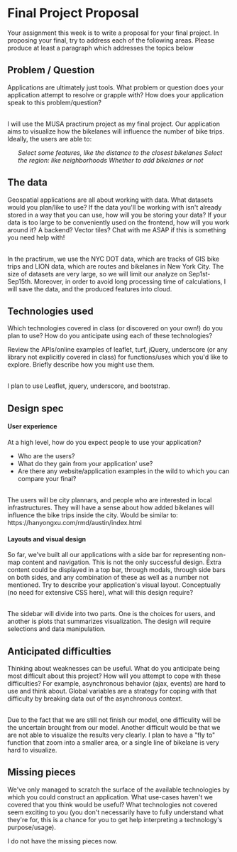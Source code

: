 # Final Project Proposal

Your assignment this week is to write a proposal for your final project.
In proposing your final, try to address each of the following areas.
Please produce at least a paragraph which addresses the topics below

## Problem / Question

Applications are ultimately just tools. What problem or question does
your application attempt to resolve or grapple with? How does your
application speak to this problem/question?

<br>
I will use the MUSA practirum project as my final project.  Our application aims to visualize how the bikelanes will influence the number of bike trips. 
<br>
Ideally, the users are able to:
<ul>
<i>Select some features, like the distance to the closest bikelanes</i>
<i>Select the region: like neighborhoods</i>
<i>Whether to add bikelanes or not</i>
</ul>

## The data

Geospatial applications are all about working with data. What datasets
would you plan/like to use? If the data you'll be working with isn't
already stored in a way that you can use, how will you be storing your data?
If your data is too large to be conveniently used on the frontend, how will
you work around it? A backend? Vector tiles? Chat with me ASAP if this is
something you need help with!

<br>
In the practirum, we use the NYC DOT data, which are tracks of GIS bike trips and LION data, which are routes and bikelanes in New York City. The size of datasets are very large, so we will limit our analyze on Sep1st-Sep15th. Moreover, in order to avoid long processing time of calculations, I will save the data, and the produced features into cloud. 


## Technologies used

Which technologies covered in class (or discovered on your own!) do you
plan to use? How do you anticipate using each of these technologies?

Review the APIs/online examples of leaflet, turf, jQuery, underscore (or
any library not explicitly covered in class) for functions/uses which
you'd like to explore. Briefly describe how you might use them.

<br>
I plan to use Leaflet, jquery, underscore, and bootstrap.


## Design spec

#### User experience

At a high level, how do you expect people to use your application?
- Who are the users?
- What do they gain from your application' use?
- Are there any website/application examples in the wild to which you can compare your final?


<br>
The users will be city plannars, and people who are interested in local infrastructures.
They will have a sense about how added bikelanes will influence the bike trips inside the city.
Would be similar to: https://hanyongxu.com/rmd/austin/index.html


#### Layouts and visual design

So far, we've built all our applications with a side bar for
representing non-map content and navigation. This is not the only
successful design. Extra content could be displayed in a top bar,
through modals, through side bars on both sides, and any combination of
these as well as a number not mentioned. Try to describe your
application's visual layout. Conceptually (no need for extensive CSS
here), what will this design require?

<br>
The sidebar will divide into two parts. One is the choices for users, and another is plots that summarizes visualization.
The design will require selections and data manipulation.


## Anticipated difficulties

Thinking about weaknesses can be useful. What do you anticipate being
most difficult about this project? How will you attempt to cope with
these difficulties? For example, asynchronous behavior (ajax, events)
are hard to use and think about. Global variables are a strategy for
coping with that difficulty by breaking data out of the asynchronous
context.

<br>
Due to the fact that we are still not finish our model, one difficulity will be the uncertain brought from our model.
Another difficult would be that we are not able to visualize the results very clearly. I plan to have a "fly to" function that zoom into a smaller area, or a single line of bikelane is very hard to visualize.

## Missing pieces

We've only managed to scratch the surface of the available technologies
by which you could construct an application. What use-cases haven't we covered
that you think would be useful? What technologies not covered seem exciting to
you (you don't necessarily have to fully understand what they're for,
this is a chance for you to get help interpreting a technology's
purpose/usage).

I do not have the missing pieces now.

